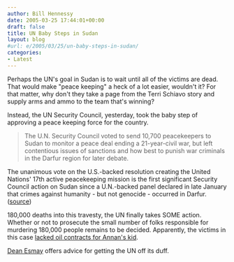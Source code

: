 ```yaml
---
author: Bill Hennessy
date: 2005-03-25 17:44:01+00:00
draft: false
title: UN Baby Steps in Sudan
layout: blog
#url: e/2005/03/25/un-baby-steps-in-sudan/
categories:
- Latest
---
```


Perhaps the UN's goal in Sudan is to wait until all of the victims are dead.  That would make "peace keeping" a heck of a lot easier, wouldn't it?  For that matter, why don't they take a page from the Terri Schiavo story and supply arms and ammo to the team that's winning?

Instead, the UN Security Council, yesterday, took the baby step of approving a  peace keeping force for the country.



> The U.N. Security Council voted to send 10,700 peacekeepers to Sudan to monitor a peace deal ending a 21-year-civil war, but left contentious issues of sanctions and how best to punish war criminals in the Darfur region for later debate.

The unanimous vote on the U.S.-backed resolution creating the United Nations' 17th active peacekeeping mission is the first significant Security Council action on Sudan since a U.N.-backed panel declared in late January that crimes against humanity - but not genocide - occurred in Darfur.  ([source](https://apnews.myway.com/article/20050325/D891UQ2O0.html))



180,000 deaths into this travesty, the UN finally takes SOME action.  Whether or not to prosecute the small number of folks responsible for murdering 180,000 people remains to be decided.  Apparently, the victims in this case [lacked oil contracts for Annan's kid](https://apnews.myway.com/article/20050325/D891UAB00.html).

[Dean Esmay](https://www.deanesmay.com/posts/1111684220.shtml) offers advice for getting the UN off its duff.
